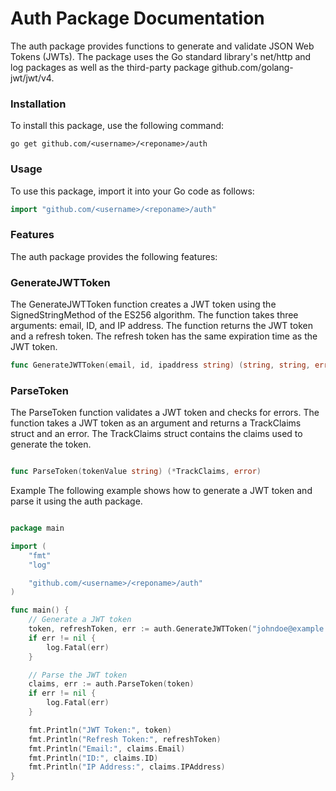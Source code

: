 # Auth Package Documentation
The auth package provides functions to generate and validate JSON Web Tokens (JWTs). The package uses the Go standard library's net/http and log packages as well as the third-party package github.com/golang-jwt/jwt/v4.

### Installation
To install this package, use the following command:

`go get github.com/<username>/<reponame>/auth`
  
### Usage
To use this package, import it into your Go code as follows:

```go
import "github.com/<username>/<reponame>/auth"
```

### Features
The auth package provides the following features:

### GenerateJWTToken
The GenerateJWTToken function creates a JWT token using the SignedStringMethod of the ES256 algorithm. The function takes three arguments: email, ID, and IP address. The function returns the JWT token and a refresh token. The refresh token has the same expiration time as the JWT token.

```go
func GenerateJWTToken(email, id, ipaddress string) (string, string, error)
```

### ParseToken

The ParseToken function validates a JWT token and checks for errors. The function takes a JWT token as an argument and returns a TrackClaims struct and an error. The TrackClaims struct contains the claims used to generate the token.

```go

func ParseToken(tokenValue string) (*TrackClaims, error)
```

Example
The following example shows how to generate a JWT token and parse it using the auth package.

```go

package main

import (
	"fmt"
	"log"

	"github.com/<username>/<reponame>/auth"
)

func main() {
	// Generate a JWT token
	token, refreshToken, err := auth.GenerateJWTToken("johndoe@example.com", "123456", "127.0.0.1")
	if err != nil {
		log.Fatal(err)
	}

	// Parse the JWT token
	claims, err := auth.ParseToken(token)
	if err != nil {
		log.Fatal(err)
	}

	fmt.Println("JWT Token:", token)
	fmt.Println("Refresh Token:", refreshToken)
	fmt.Println("Email:", claims.Email)
	fmt.Println("ID:", claims.ID)
	fmt.Println("IP Address:", claims.IPAddress)
}
```
